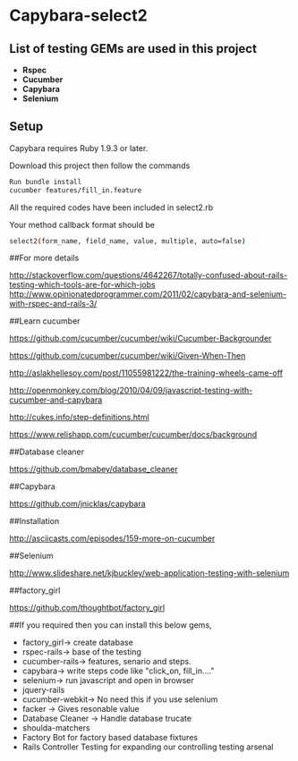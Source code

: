 # Capybara-select2

## List of testing GEMs are used in this project

- **Rspec**
- **Cucumber**
- **Capybara**
- **Selenium**

## Setup

Capybara requires Ruby 1.9.3 or later. 

Download this project then follow the commands

```bash
Run bundle install
cucumber features/fill_in.feature
```

All the required codes have been included in select2.rb

Your method callback format should be

```bash
select2(form_name, field_name, value, multiple, auto=false) 
```

##For more details

http://stackoverflow.com/questions/4642267/totally-confused-about-rails-testing-which-tools-are-for-which-jobs
http://www.opinionatedprogrammer.com/2011/02/capybara-and-selenium-with-rspec-and-rails-3/

##Learn cucumber

https://github.com/cucumber/cucumber/wiki/Cucumber-Backgrounder

https://github.com/cucumber/cucumber/wiki/Given-When-Then

http://aslakhellesoy.com/post/11055981222/the-training-wheels-came-off

http://openmonkey.com/blog/2010/04/09/javascript-testing-with-cucumber-and-capybara

http://cukes.info/step-definitions.html

https://www.relishapp.com/cucumber/cucumber/docs/background

##Database cleaner

https://github.com/bmabey/database_cleaner

##Capybara

https://github.com/jnicklas/capybara

##Installation

http://asciicasts.com/episodes/159-more-on-cucumber

##Selenium

http://www.slideshare.net/kjbuckley/web-application-testing-with-selenium

##factory_girl

https://github.com/thoughtbot/factory_girl

##If you required then you can install this below gems,

- factory_girl-> create database
- rspec-rails-> base of the testing
- cucumber-rails-> features, senario and steps.
- capybara-> write steps code like "click_on, fill_in...."
- selenium-> run javascript and open in browser
- jquery-rails
- cucumber-webkit-> No need this if you use selenium
- facker -> Gives resonable value 
- Database Cleaner -> Handle database trucate
- shoulda-matchers
- Factory Bot for factory based database fixtures
- Rails Controller Testing for expanding our controlling testing arsenal

